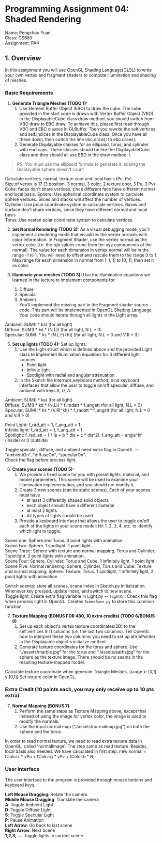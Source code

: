 # Programming Assignment 04: Shaded Rendering
Name: Pengchao Yuan  
Class: CS680  
Assignment: PA4

## 1. Overview

In this assignment you will use OpenGL Shading Language(GLSL) to write your own vertex and fragment shaders to compute illumination and shading of meshes.

### Basic Requirements
1. **Generate Triangle Meshes (TODO 1):**
    1. Use Element Buffer Object (EBO) to draw the cube. The cube provided in the start code is drawn with Vertex Buffer Object (VBO). In the DisplayableCube class draw method, you should switch from VBO draw to EBO draw. To achieve this, please first read through VBO and EBO classes in GLBuffer. Then you rewrite the self.vertices and self.indices in the DisplayableCube class. Once you have all these down, then switch the line vbo.draw() to ebo.draw().
    2. Generate Displayable classes for an ellipsoid, torus, and cylinder with end caps. These classes should be like the DisplayableCube class and they should all use EBO in the draw method. \
>PS: You must use the ellipsoid formula to generate it, scaling the Displayable sphere doesn't count

Calculate vertices, normal, texture coor and local basis (Pu, Pv).  
Size of vertex is 17 (3 position, 3 normal, 3 color, 2 texture coor, 3 Pu, 3 Pv)
Cube: faces don't share vertices, since different face have different normal and local basis.
Sphere: Use spherical coordinate system to calculate sphere vertices. Slices and stacks will affect the number of vertices.   
Cylinder: Use polar coordinate system to calculate vertices. Bases and surface don't share vertices, since they have different normal and local basis.  
Torus: Use nested polar coordinate system to calculate vertices.

2. **Set Normal Rendering (TODO 2):** As a visual debugging mode, you’ll implement a rendering mode that visualizes the vertex normals with color information. In Fragment Shader, use the vertex normal as the vertex color (i.e. the rgb values come from the xyz components of the normal). The value for each dimension in vertex normal will be in the range -1 to 1. You will need to offset and rescale them to the range 0 to 1.  
Map range for each dimension in normal from [-1, 1] to [0, 1], then set it as color.  

4. **Illuminate your meshes (TODO 3):** Use the illumination equations we learned in the lecture to implement components for 
    1. Diffuse
    2. Specular
    3. Ambient  
    You’ll implement the missing part in the Fragment shader source code. This part will be implemented in OpenGL Shading Language. Your code should iterate through all lights in the Light array.  

Ambient: SUM(I * ka)  (for all light)  
Diffuse: SUM(I * kd * (N.L))  (for all light, N.L > 0)  
Specular: SUM(I * ks * (N.L)^(kh))  (for all light, N.L > 0 and V.R > 0)

5. **Set up lights (TODO 4):** Set up lights:
    1. Use the Light struct which is defined above and the provided Light class to implement illumination equations for 3 different light sources.
        * Point light
        * Infinite light
        * Spotlight with radial and angular attenuation
    2. In the Sketch file Interrupt_keyboard method, bind keyboard interfaces that allow the user to toggle on/off specular, diffuse, and ambient with keys S, D, A.

Ambient: SUM(I * ka)  (for all light)  
Diffuse: SUM(I * kd * (N.L)) * f_radatt * f_angatt  (for all light, N.L > 0)  
Specular: SUM(I * ks * (V.R)^kh) * f_radatt * f_angatt  (for all light, N.L > 0 and V.R > 0)

Point Light: f_rad_att = 1, f_ang_att = 1  
Infinite light: f_rad_att = 1, f_ang_att = 1  
Spotlight: f_rad_att = 1 / (a + b * dis + c * dis^2), f_ang_att = angle^kf (inside) or 0 (outside)  

Toggle specular, diffuse, and ambient need extra flag in OpenGL -- "ambientOn", "diffuseOn", "specularOn".  
Check the flag before process light.

6. **Create your scenes (TODO 5):**
    1. We provide a fixed scene for you with preset lights, material, and model parameters. This scene will be used to examine your illumination implementation, and you should not modify it. 
    2. Create 3 new scenes (can be static scenes). Each of your scenes must have
        * at least 3 differently shaped solid objects
        * each object should have a different material
        * at least 2 lights
        * All types of lights should be used
    3. Provide a keyboard interface that allows the user to toggle on/off each of the lights in your scene model: Hit 1, 2, 3, 4, etc. to identify which light to toggle.

Scene one: Sphere and Torus. 3 point lights with animation.  
Scene two: Sphere. 1 spotlight, 1 point light.  
Scene Three: Sphere with texture and normal mapping, Torus and Cylinder. 1 spotlight, 2 point lights with animation.  
Scene Four: Sphere, Cylinder, Torus and Cube. 1 infinitely light, 1 point light.  
Scene Five: Normal rendering: Sphere, Cylinder, Torus and Cube. Texture and normal mapping: Sphere. Texture: Torus. 1 spotlight, 1 infinitely light, 2 point lights with animation.   

Switch scenes: store all scenes, scene index in Sketch.py initialization. Whenever key pressed, update index, and switch to new scene.  
Toggle light: Create extra flag variable in Light.py -- `lightOn`. Check this flag when process light in OpenGL. Created `SceneBase.py` to store this common function.

7. **Texture Mapping (BONUS FOR 480, 10 extra credits) (TODO 6/BONUS 6)**
    1. Set up each object's vertex texture coordinates(2D) to the self.vertices 9:11 columns (i.e. the last two columns). Tell OpenGL how to interpret these two columns: you need to set up attribPointer in the Displayable object's initialize method.
    2. Generate texture coordinates for the torus and sphere. Use “./assets/marble.jpg” for the torus and “./assets/earth.jpg” for the sphere as the texture image. There should be no seams in the resulting texture-mapped model. 

Calculate texture coordinate when generate Triangle Meshes. (range x: [0,1] y:[0,1])
Set texture color in OpenGL.  

### Extra Credit (10 points each, you may only receive up to 10 pts extra)

7. **Normal Mapping (BONUS 7)**
    1. Perform the same steps as Texture Mapping above, except that instead of using the image for vertex color, the image is used to modify the normals.
    2. Use the input normal map (“./assets/normalmap.jpg”) on both the sphere and the torus.

In order to read normal texture, we need to read extra texture data in OpenGL, called 'normalImage'. The step same as read texture.
Besides, local basis also needed. We have calculated in first step.
new normal = tColor.r * vPu + tColor.g * vPv + tColor.b * N;

### User Interface

The user interface to the program is provided through mouse buttons and keyboard keys.

**Left Mouse Dragging**: Rotate the camera\
**Middle Mouse Dragging**: Translate the camera\
**A**: Toggle Ambient Light\
**D**: Toggle Diffuse Light\
**S**: Toggle Specular Light\
**P**: Pause Animation\
**Left Arrow**: Go back to last scene\
**Right Arrow**: Next Scene\
**1,2,3, ...**: Toggle lights in current scene



